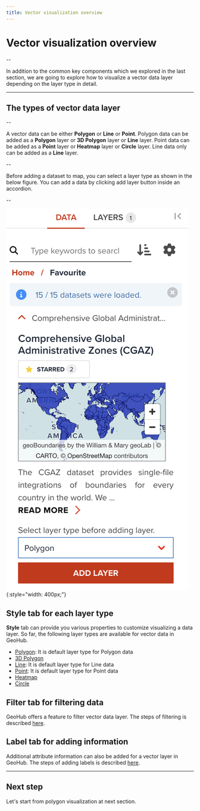 ```yaml
---
title: Vector visualization overview
---
```


# Vector visualization overview

--

In addition to the common key components which we explored in the last section, we are going to explore how to visualize a vector data layer depending on the layer type in detail.

---

## The types of vector data layer

--

A vector data can be either **Polygon** or **Line** or **Point**. Polygon data can be added as a **Polygon** layer or **3D Polygon** layer or **Line** layer. Point data can be added as a **Point** layer or **Heatmap** layer or **Circle** layer. Line data only can be added as a **Line** layer.

--

Before adding a dataset to map, you can select a layer type as shown in the below figure. You can add a data by clicking add layer button inside an accordion.

--

![Selecting a vector layer type before adding to map at Data tab of Map editor page](../assets/visualization/visualize_vector_select_type.png){:style="width: 400px;"}

<hidden>

## Style tab for each layer type

**Style** tab can provide you various properties to customize visualizing a data layer. So far, the following layer types are available for vector data in GeoHub.

- [Polygon](./visualize_vector_polygon.md): It is default layer type for Polygon data
- [3D Polygon](./visualize_vector_3dpolygon.md)
- [Line](./visualize_vector_line.md): It is default layer type for Line data
- [Point](./visualize_vector_point.md): It is default layer type for Point data
- [Heatmap](./visualize_vector_heatmap.md)
- [Circle](./visualize_vector_circle.md)

## Filter tab for filtering data

GeoHub offers a feature to filter vector data layer. The steps of filtering is described [here](./visualize_vector_filter.md).

## Label tab for adding information

Additional attribute information can also be added for a vector layer in GeoHub. The steps of adding labels is described [here](./visualize_vector_label.md).

</hidden>

---

## Next step

Let's start from polygon visualization at next section.

